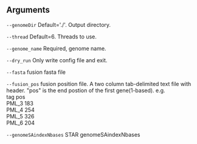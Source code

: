 

## Arguments
`--genomeDir` Default='./'. Output directory.

`--thread` Default=6. Threads to use.

`--genome_name` Required, genome name.

`--dry_run` Only write config file and exit.

`--fasta` fusion fasta file

`--fusion_pos` fusion position file. A two column tab-delimited text file with header.
"pos" is the end postion of the first gene(1-based).
e.g.  
tag	pos  
PML_3	183  
PML_4	254  
PML_5	326  
PML_6	204

`--genomeSAindexNbases` STAR genomeSAindexNbases

